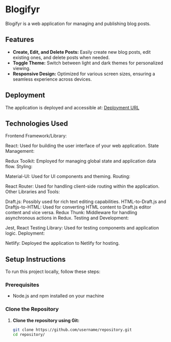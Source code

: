 # Blogifyr

Blogifyr is a web application for managing and publishing blog posts.

## Features

- **Create, Edit, and Delete Posts:** Easily create new blog posts, edit existing ones, and delete posts when needed.
- **Toggle Theme:** Switch between light and dark themes for personalized viewing.
- **Responsive Design:** Optimized for various screen sizes, ensuring a seamless experience across devices.

## Deployment

The application is deployed and accessible at: [Deployment URL](https://blogifyr.netlify.app/)

## Technologies Used

Frontend Framework/Library:

React: Used for building the user interface of your web application.
State Management:

Redux Toolkit: Employed for managing global state and application data flow.
Styling:

Material-UI: Used for UI components and theming.
Routing:

React Router: Used for handling client-side routing within the application.
Other Libraries and Tools:

Draft.js: Possibly used for rich text editing capabilities.
HTML-to-Draft.js and Draftjs-to-HTML: Used for converting HTML content to Draft.js editor content and vice versa.
Redux Thunk: Middleware for handling asynchronous actions in Redux.
Testing and Development:

Jest, React Testing Library: Used for testing components and application logic.
Deployment:

Netlify: Deployed the application to Netlify for hosting.

## Setup Instructions

To run this project locally, follow these steps:

### Prerequisites

- Node.js and npm installed on your machine

### Clone the Repository

1. **Clone the repository using Git:**

   ```bash
   git clone https://github.com/username/repository.git
   cd repository/
